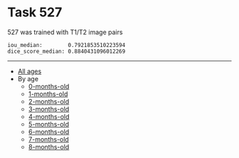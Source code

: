 Task 527
========

527 was trained with T1/T2 image pairs
```
iou_median:        0.7921853510223594
dice_score_median: 0.8840431096012269
```
---

* [All ages](527-all-measures.md)
* By age
  * [0-months-old](./by_month/0mo/527_0mo.md)
  * [1-months-old](./by_month/1mo/527_1mo.md)
  * [2-months-old](./by_month/2mo/527_2mo.md)
  * [3-months-old](./by_month/3mo/527_3mo.md)
  * [4-months-old](./by_month/4mo/527_4mo.md)
  * [5-months-old](./by_month/6mo/527_5mo.md)
  * [6-months-old](./by_month/7mo/527_6mo.md)
  * [7-months-old](./by_month/7mo/527_7mo.md)
  * [8-months-old](./by_month/8mo/527_8mo.md)
